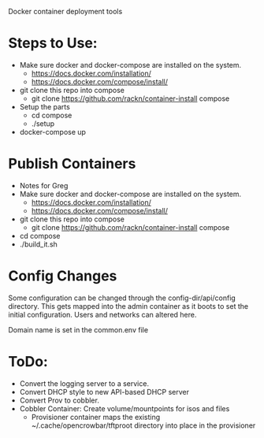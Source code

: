 Docker container deployment tools

# Steps to Use:
  * Make sure docker and docker-compose are installed on the system.
    * https://docs.docker.com/installation/
    * https://docs.docker.com/compose/install/
  * git clone this repo into compose
    * git clone https://github.com/rackn/container-install compose
  * Setup the parts
    * cd compose
    * ./setup
  * docker-compose up
 
# Publish Containers
  * Notes for Greg
  * Make sure docker and docker-compose are installed on the system.
    * https://docs.docker.com/installation/
    * https://docs.docker.com/compose/install/
  * git clone this repo into compose
    * git clone https://github.com/rackn/container-install compose
  * cd compose
  * ./build_it.sh

# Config Changes

Some configuration can be changed through the config-dir/api/config
directory.  This gets mapped into the admin container as it boots to 
set the initial configuration.  Users and networks can altered here.

Domain name is set in the common.env file

# ToDo:
  * Convert the logging server to a service.
  * Convert DHCP style to new API-based DHCP server
  * Convert Prov to cobbler.
  * Cobbler Container: Create volume/mountpoints for isos and files
    * Provisioner container maps the existing ~/.cache/opencrowbar/tftproot
      directory into place in the provisioner

